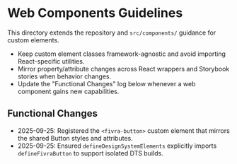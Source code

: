 # Web Components Guidelines

This directory extends the repository and `src/components/` guidance for custom elements.

- Keep custom element classes framework-agnostic and avoid importing React-specific utilities.
- Mirror property/attribute changes across React wrappers and Storybook stories when behavior changes.
- Update the "Functional Changes" log below whenever a web component gains new capabilities.

## Functional Changes
- 2025-09-25: Registered the `<fivra-button>` custom element that mirrors the shared Button styles and attributes.
- 2025-09-25: Ensured `defineDesignSystemElements` explicitly imports `defineFivraButton` to support isolated DTS builds.
